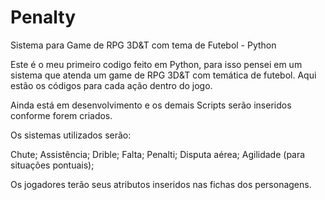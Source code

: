 # Penalty
Sistema para Game de RPG 3D&amp;T com tema de Futebol - Python

Este é o meu primeiro codigo feito em Python, para isso pensei em um sistema que atenda um game de RPG 3D&T com temática de futebol. Aqui estão os códigos para cada ação dentro do jogo.

Ainda está em desenvolvimento e os demais Scripts serão inseridos conforme forem criados.

Os sistemas utilizados serão:

Chute;
Assistência;
Drible;
Falta;
Penalti;
Disputa aérea;
Agilidade (para situações pontuais);

Os jogadores terão seus atributos inseridos nas fichas dos personagens.
